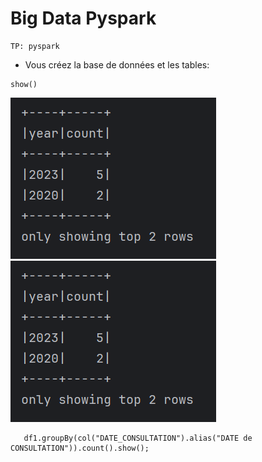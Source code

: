 # Big Data Pyspark

```
TP: pyspark
```
*  Vous créez la base de données et les tables:

```
show()
```

![image](https://github.com/BeidjaCheikh/TP_sparkSQL/blob/master/images/img3.png)
![image](https://github.com/BeidjaCheikh/TP_sparkSQL/blob/master/images/img3.png)

```
   df1.groupBy(col("DATE_CONSULTATION").alias("DATE de CONSULTATION")).count().show();
```